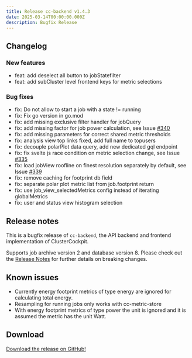 ```yaml
---
title: Release cc-backend v1.4.3
date: 2025-03-14T00:00:00.000Z
description: Bugfix Release
---
```


## Changelog

### New features

- feat: add deselect all button to jobStatefilter
- feat: add subCluster level frontend keys for metric selections

### Bug fixes

- fix: Do not allow to start a job with a state != running
- fix: Fix go version in go.mod
- fix: add missing exclusive filter handler for jobQuery
- fix: add missing factor for job power calculation, see Issue [#340](https://github.com/ClusterCockpit/cc-backend/issues/340)
- fix: add missing parameters for correct shared metric thresholds
- fix: analysis view top links fixed, add full name to topusers
- fix: decouple polarPlot data query, add new dedicated gql endpoint
- fix: fix svelte js race condition on metric selection change, see Issue [#335](https://github.com/ClusterCockpit/cc-backend/issues/335)
- fix: load jobView roofline on finest resolution separately by default, see Issue [#339](https://github.com/ClusterCockpit/cc-backend/issues/339)
- fix: remove caching for footprint db field
- fix: separate polar plot metric list from job.footprint return
- fix: use job_view_selectedMetrics config instead of iterating globalMetrics
- fix: user and status view histogram selection

## Release notes

This is a bugfix release of `cc-backend`, the API backend and frontend
implementation of ClusterCockpit.

Supports job archive version 2 and database version 8.
Please check out the [Release Notes](https://github.com/ClusterCockpit/cc-backend/blob/master/ReleaseNotes.md) for further details on breaking changes.

## Known issues

- Currently energy footprint metrics of type energy are ignored for calculating
  total energy.
- Resampling for running jobs only works with cc-metric-store
- With energy footprint metrics of type power the unit is ignored and it is
  assumed the metric has the unit Watt.

## Download

[Download the release on GitHub!](https://github.com/ClusterCockpit/cc-backend/releases/tag/v1.4.3)

